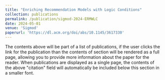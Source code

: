 ```yaml
---
title: "Enriching Recommendation Models with Logic Conditions"
collection: publications
permalink: /publication/sigmod-2024-ERMWLC
date: 2024-05-01
venue: 'Sigmod'
paperurl: 'https://dl.acm.org/doi/abs/10.1145/3617330'
---
```


The contents above will be part of a list of publications, if the user clicks the link for the publication than the contents of section will be rendered as a full page, allowing you to provide more information about the paper for the reader. When publications are displayed as a single page, the contents of the above "citation" field will automatically be included below this section in a smaller font.
